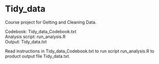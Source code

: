 # Tidy_data
Course project for Getting and Cleaning Data.  


Codebook:		Tidy_data_Codebook.txt  
Analysis script:	run_analysis.R  
Output:			Tidy_data.txt  

Read instructions in Tidy_data_Codebook.txt to run script run_analysis.R to product output file Tidy_data.txt.   